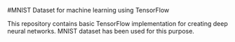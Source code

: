 #MNIST Dataset for machine learning using TensorFlow

This repository contains basic TensorFlow implementation for creating deep neural networks. MNIST dataset has been used for this purpose.
